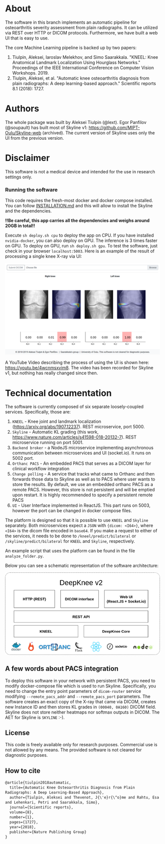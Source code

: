 # About
The software in this branch implements an automatic pipeline for osteoarthritis severity assessment from plain radiographs.
It can be utilized via REST over HTTP or DICOM protocols. Furthermore, we have built a web UI that is easy to use.

The core Machine Learning pipeline is backed up by two papers:
1. Tiulpin, Aleksei, Iaroslav Melekhov, and Simo Saarakkala. 
"KNEEL: Knee Anatomical Landmark Localization Using Hourglass Networks." 
Proceedings of the IEEE International Conference on Computer Vision Workshops. 2019.
2. Tiulpin, Aleksei, et al. 
"Automatic knee osteoarthritis diagnosis from plain radiographs: A deep learning-based approach." 
Scientific reports 8.1 (2018): 1727.

# Authors
The whole package was built by Aleksei Tiulpin (@lext). Egor Panfilov (@soupault)
has built most of Skyline v1: https://github.com/MIPT-Oulu/Skyline-web (archived). 
The current version of Skyline uses only the UI from the previous version.

# Disclaimer
This software is not a medical device and intended for the use in research settings only.

### Running the software
This code requires the fresh-most docker and docker compose installed.  
You can follow [INSTALLATION.md](INSTALLATION.md) and this will allow to install the 
Skyline and the dependencies.   

**!!Be careful, this app carries all the dependencies and weighs around 20GB in total!!**

Execute `sh deploy.sh cpu` to deploy the app on CPU. If you have installed `nvidia-docker`,
you can also deploy on GPU. The inference is 3 times faster on GPU. To deploy on GPU, run `sh deploy.sh gpu`. 
To test the software, just check in your browser `localhost:5003`. Here is an example of the result of processing
a single knee X-ray via UI:

<p align="center">
<img src="pics/skylineui.png" width="800" alt="UI pic"/> 
</p>

A YouTube Video describing the process of using the UI is shown here: https://youtu.be/4wcnmsxvim8.
The video has been recorded for Skyline v1, but nothing has really changed since then.

# Technical documentation
The software is currently composed of six separate loosely-coupled services. Specifically, those are:

1. `KNEEL` - Knee joint and landmark localization (https://arxiv.org/abs/1907.12237). REST microservice, port 5000.
2. `Skyline` - Automatic KL grading (this work, https://www.nature.com/articles/s41598-018-20132-7). REST microservice running on port 5001.
3. `Backend broker` - a NodeJS microservice implementing asynchronous communication between microservices and UI (socket.io). It runs on 5002 port.
4. `Orthanc PACS` - An embedded PACS that serves as a DICOM layer for clinical workflow integration
5. `Change polling` - A service that tracks what came to Orthanc and then forwards those data to Skyline as well as 
to PACS where user wants to store the results. By default, we use an embedded orthanc PACS as a remote PACS. However, this store is not
persistent and will be emptied upon restart. It is highly recommended to specify a persistent remote PACS
6. `UI` - User Interface implemented in ReactJS. This part runs on 5003, however the port can be changed in docker compose files.


The platform is designed so that it is possible to use `KNEEL` and `Skyline` separately. Both microservices expect
a `JSON` with `{dicom: <I64>}`, where `<I64>` is the dicom file encoded in `base64`. If you make a request to either of the services,
it needs to be done to `/kneel/predict/bilateral` or `/skyline/predict/bilateral` for `KNEEL` and `Skyline`, respectively.

An example script that uses the platform can be found in the file `analyze_folder.py`.

Below you can see a schematic representation of the software architecture:

<p align="center">
<img src="pics/skyline-architecture.png" width="600" alt="Skyline Architecture"/> 
</p>

## A few words about PACS integration
To deploy this software in your network with persistent PACS, you need to modify docker-compose file which is used
to run Skyline. Specifically, you need to change the entry point parameters of `dicom-router` service 
modifying `--remote_pacs_addr` and `--remote_pacs_port` parameters. The software creates an exact copy of the X-ray that 
came via DICOM, creates new Instance ID and then stores KL grades in `(00040, 0A160)` DICOM field. 
Skyline does not store neither heatmaps nor softmax outputs in DICOM. The AET for Skyline is `SKYLINE` :-).

## License
This code is freely available only for research purposes. Commercial use is not allowed by any means.
The provided software is not cleared for diagnostic purposes.

## How to cite
```
@article{tiulpin2018automatic,
  title={Automatic Knee Osteoarthritis Diagnosis from Plain Radiographs: A Deep Learning-Based Approach},
  author={Tiulpin, Aleksei and Thevenot, J{\'e}r{\^o}me and Rahtu, Esa and Lehenkari, Petri and Saarakkala, Simo},
  journal={Scientific reports},
  volume={8},
  number={1},
  pages={1727},
  year={2018},
  publisher={Nature Publishing Group}
}
```
